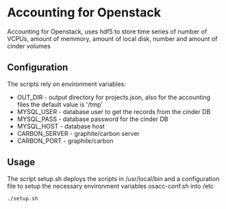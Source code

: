 # Accounting for Openstack

Accounting for Openstack, uses hdf5 to store time series of number of VCPUs, amount of memmory, amount of local disk, number and amount of cinder volumes

## Configuration

The scripts rely on environment variables:

* OUT_DIR - output directory for projects.json, also for the accounting files the default value is '/tmp' 
* MYSQL_USER - database user to get the records from the cinder DB
* MYSQL_PASS - database password for the cinder DB
* MYSQL_HOST - database host
* CARBON_SERVER - graphite/carbon server
* CARBON_PORT - graphite/carbon

## Usage

The script setup.sh deploys the scripts in /usr/local/bin and a configuration file to setup the necessary environment
variables osacc-conf.sh into /etc

```
./setup.sh
```


